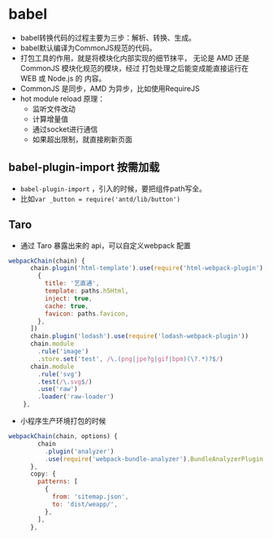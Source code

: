# babel
* babel转换代码的过程主要为三步：解析、转换、生成。
* babel默认编译为CommonJS规范的代码。
* 打包工具的作用，就是将模块化内部实现的细节抹平， 无论是 AMD 还是 CommonJS 模块化规范的模块，经过 打包处理之后能变成能直接运行在 WEB 或 Node.js 的 内容。
* CommonJS 是同步，AMD 为异步，比如使用RequireJS
* hot module reload 原理：
  - 监听文件改动
  - 计算增量值
  - 通过socket进行通信
  - 如果超出限制，就直接刷新页面

## babel-plugin-import 按需加载
* `babel-plugin-import` ，引入的时候，要把组件path写全。
* 比如`var _button = require('antd/lib/button')`

## Taro
* 通过 Taro 暴露出来的 api，可以自定义webpack 配置
```js
webpackChain(chain) {
      chain.plugin('html-template').use(require('html-webpack-plugin'), [
        {
          title: '艺直通',
          template: paths.h5Html,
          inject: true,
          cache: true,
          favicon: paths.favicon,
        },
      ])
      chain.plugin('lodash').use(require('lodash-webpack-plugin'))
      chain.module
        .rule('image')
        .store.set('test', /\.(png|jpe?g|gif|bpm)(\?.*)?$/)
      chain.module
        .rule('svg')
        .test(/\.svg$/)
        .use('raw')
        .loader('raw-loader')
    },
```
* 小程序生产环境打包的时候
```js
webpackChain(chain, options) {
        chain
          .plugin('analyzer')
          .use(require('webpack-bundle-analyzer').BundleAnalyzerPlugin, [])
      },
      copy: {
        patterns: [
          {
            from: 'sitemap.json',
            to: 'dist/weapp/',
          },
        ],
      },

```